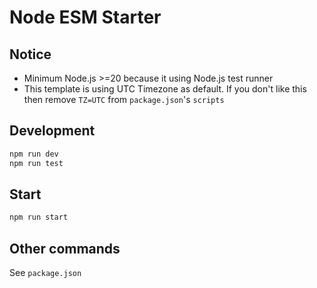 # Node ESM Starter

## Notice

- Minimum Node.js >=20 because it using Node.js test runner
- This template is using UTC Timezone as default.
  If you don't like this then remove `TZ=UTC` from `package.json`'s `scripts`

## Development

```sh
npm run dev
npm run test
```

## Start

```sh
npm run start
```

## Other commands

See `package.json`
